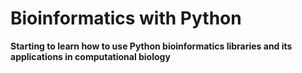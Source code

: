 # Bioinformatics with Python
**Starting to learn how to use Python bioinformatics libraries and its applications in computational biology**
